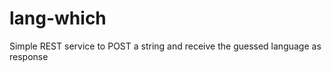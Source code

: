 lang-which
==========

Simple REST service to POST a string and receive the guessed language as response